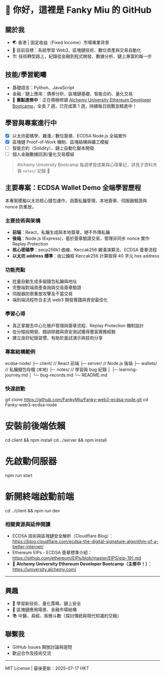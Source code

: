 # 👋 你好，這裡是 Fanky Miu 的 GitHub

## 關於我

- 🌏 香港 | 固定收益（Fixed Income）市場專業背景
- 🎯 目前目標：系統學習 Web3、區塊鏈技術、數位資產與交易自動化
- 🏗️ 技術轉型路上，紀錄從金融到程式開發、數據分析、鏈上專案的每一步

## 技能/學習範疇

- 基礎語言：Python、JavaScript
- 金融／鏈上應用：債券分析、區塊鏈基礎、智能合約、量化交易
- 🌟 **重點進修中**：正在積極修讀 [Alchemy University Ethereum Developer Bootcamp](https://university.alchemy.com/)，全長 7 週，已完成第 1 週，持續每日挑戰並精進中！

## 學習與專案進行中

- [x] 以太坊密碼學、雜湊／數位簽章、ECDSA Node.js 全端實作
- [x] 區塊鏈 Proof-of-Work 機制、區塊結構與礦工模擬
- [ ] 智能合約（Solidity）、鏈上自動化腳本開發
- [ ] 個人金融數據回測/量化交易模組

> Alchemy University Bootcamp 每週學習成果與心得筆記，詳見子資料夾與 `notes/` 記錄 📔

## 主要專案：ECDSA Wallet Demo 全端學習歷程

本專案模擬以太坊核心錢包運作，涵蓋私鑰管理、本地簽章、伺服器驗證與 nonce 防重放。

### 主要技術與架構

- **前端**：React，私鑰生成與本地簽章，絕不外傳私鑰
- **後端**：Node.js (Express)，基於簽章驗證交易，管理非同步 nonce 實作 Replay Protection
- **核心密碼學**：secp256k1 曲線、Keccak256 雜湊演算法、ECDSA 簽章流程
- **以太坊 address 標準**：由公鑰經 Keccak256 計算取得 40 字元 hex address

### 功能亮點

- 批量自動生成多組錢包私鑰與地址
- 完整端對端資產查詢與交易簽章驗證
- 伺服器防禦重放攻擊及不當交易
- 端到端流程符合主流 web3 開發實踐與資安最佳化

### 學習心得

- 真正掌握去中心化帳戶管理與簽章流程、Replay Protection 機制設計
- 從分階段開發、錯誤除錯與資安測試獲得豐富實務經驗
- 建立良好紀錄習慣，有助於面試演示與技術分享

### 專案結構範例

ecdsa-node/
├─ client/          // React 前端
├─ server/          // Node.js 後端
├─ wallets/         // 私鑰錢包存檔 (本地)
├─ notes/           // 學習與 bug 紀錄
│    ├─ learning-journey.md
│    └─ bug-records.md
└─ README.md

### 快速啟動

git clone https://github.com/FankyMiu/Fanky-web3-ecdsa-node.git
cd Fanky-web3-ecdsa-node

# 安裝前後端依賴
cd client && npm install
cd ../server && npm install

# 先啟動伺服器
npm run start

# 新開終端啟動前端
cd ../client && npm run dev

### 相關資源與延伸閱讀

- ECDSA 技術與區塊鏈安全解析（Cloudflare Blog）：https://blog.cloudflare.com/ecdsa-the-digital-signature-algorithm-of-a-better-internet/
- Ethereum EIPs - ECDSA 簽章標準介紹：https://github.com/ethereum/EIPs/blob/master/EIPS/eip-191.md
- 🌟 **Alchemy University Ethereum Developer Bootcamp（主修中！）**：https://university.alchemy.com/

---

## 興趣

- 🌱 學習新技術、量化策略、鏈上安全
- 🎲 區塊鏈應用場景、金融市場結構
- 📚 中醫、易經、紫微斗數（探討傳統與現代知識的交融）

## 聯繫我

- GitHub Issues 開放討論與提問
- 歡迎合作及技術交流

---

MIT License | 最後更新：2025-07-17 HKT
